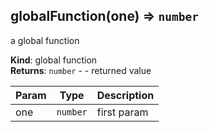 <a name="globalFunction"></a>
## globalFunction(one) ⇒ <code>number</code>
a global function

**Kind**: global function  
**Returns**: <code>number</code> - - returned value  

| Param | Type | Description |
| --- | --- | --- |
| one | <code>number</code> | first param |


